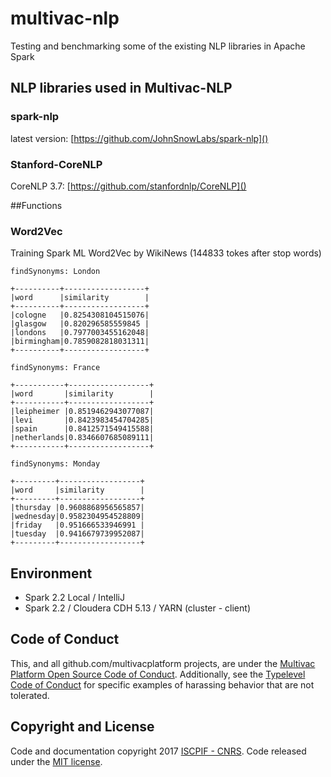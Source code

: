 # multivac-nlp
Testing and benchmarking some of the existing NLP libraries in Apache Spark

## NLP libraries used in Multivac-NLP
### spark-nlp
latest version: [https://github.com/JohnSnowLabs/spark-nlp]()
### Stanford-CoreNLP
CoreNLP 3.7: [https://github.com/stanfordnlp/CoreNLP]()


##Functions
### Word2Vec
Training Spark ML Word2Vec by WikiNews (144833 tokes after stop words)

```
findSynonyms: London

+----------+------------------+
|word      |similarity        |
+----------+------------------+
|cologne   |0.8254308104515076|
|glasgow   |0.820296585559845 |
|londons   |0.7977003455162048|
|birmingham|0.7859082818031311|
+----------+------------------+

findSynonyms: France

+-----------+------------------+
|word       |similarity        |
+-----------+------------------+
|leipheimer |0.8519462943077087|
|levi       |0.8423983454704285|
|spain      |0.8412571549415588|
|netherlands|0.8346607685089111|
+-----------+------------------+

findSynonyms: Monday

+---------+------------------+
|word     |similarity        |
+---------+------------------+
|thursday |0.9608868956565857|
|wednesday|0.9582304954528809|
|friday   |0.951666533946991 |
|tuesday  |0.9416679739952087|
+---------+------------------+
```


## Environment
* Spark 2.2 Local / IntelliJ
* Spark 2.2 / Cloudera CDH 5.13 / YARN (cluster - client)

## Code of Conduct

This, and all github.com/multivacplatform projects, are under the [Multivac Platform Open Source Code of Conduct](https://github.com/multivacplatform/code-of-conduct/blob/master/code-of-conduct.md). Additionally, see the [Typelevel Code of Conduct](http://typelevel.org/conduct) for specific examples of harassing behavior that are not tolerated.

## Copyright and License

Code and documentation copyright 2017 [ISCPIF - CNRS](http://iscpif.fr). Code released under the [MIT license](https://github.com/multivacplatform/multivac-nlp/blob/master/LICENSE).
